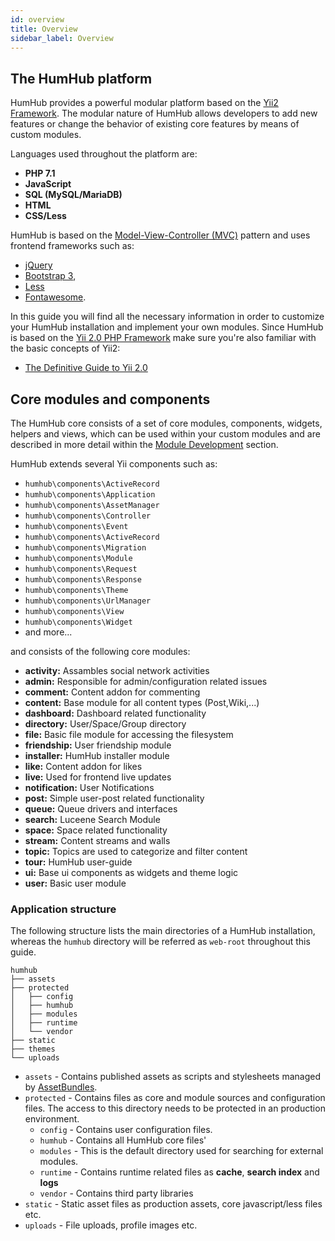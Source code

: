 ```yaml
---
id: overview
title: Overview
sidebar_label: Overview
---
```


## The HumHub platform

HumHub provides a powerful modular platform based on the [Yii2 Framework](http://www.yiiframework.com).
The modular nature of HumHub allows developers to add new features or change the behavior of existing core 
features by means of custom modules.

Languages used throughout the platform are: 

- **PHP 7.1**
- **JavaScript**
- **SQL (MySQL/MariaDB)**
- **HTML**
- **CSS/Less**

HumHub is based on the [Model-View-Controller (MVC)](https://en.wikipedia.org/wiki/Model%E2%80%93view%E2%80%93controller) 
pattern and uses frontend frameworks such as: 

- [jQuery](https://jquery.com/)
- [Bootstrap 3](http://getbootstrap.com/),
- [Less](http://lesscss.org/)
- [Fontawesome](https://fontawesome.com/v4.7.0/).

In this guide you will find all the necessary information in order to customize your HumHub installation and implement your own modules.
Since HumHub is based on the [Yii 2.0 PHP Framework](http://www.yiiframework.com/) make sure you're also familiar with the basic concepts of Yii2:

- [The Definitive Guide to Yii 2.0](http://www.yiiframework.com/doc-2.0/guide-index.html) 

## Core modules and components

The HumHub core consists of a set of core modules, components, widgets, helpers and views, which can be used within your
custom modules and are described in more detail within the [Module Development](modules.md) section.

HumHub extends several Yii components such as:

 - `humhub\components\ActiveRecord`
 - `humhub\components\Application`
 - `humhub\components\AssetManager`
 - `humhub\components\Controller`
 - `humhub\components\Event`
 - `humhub\components\ActiveRecord`
 - `humhub\components\Migration`
 - `humhub\components\Module`
 - `humhub\components\Request`
 - `humhub\components\Response`
 - `humhub\components\Theme`
 - `humhub\components\UrlManager`
 - `humhub\components\View`
 - `humhub\components\Widget`
 - and more...

and consists of the following core modules:

 - **activity:** Assambles social network activities
 - **admin:**  Responsible for admin/configuration related issues
 - **comment:**  Content addon for commenting
 - **content:**  Base module for all content types (Post,Wiki,...) 
 - **dashboard:**  Dashboard related functionality
 - **directory:**  User/Space/Group directory
 - **file:**  Basic file module for accessing the filesystem
 - **friendship:**  User friendship module
 - **installer:**  HumHub installer module
 - **like:**  Content addon for likes
 - **live:**  Used for frontend live updates
 - **notification:**  User Notifications
 - **post:**  Simple user-post related functionality
 - **queue:** Queue drivers and interfaces
 - **search:**  Luceene Search Module
 - **space:**  Space related functionality
 - **stream:**  Content streams and walls
 - **topic:** Topics are used to categorize and filter content
 - **tour:**  HumHub user-guide
 - **ui:** Base ui components as widgets and theme logic
 - **user:**  Basic user module
 
### Application structure
 
The following structure lists the main directories of a HumHub installation, whereas the `humhub` directory will be referred as
 `web-root` throughout this guide.

```
humhub
├── assets
├── protected
│   ├── config
│   ├── humhub
│   ├── modules
│   ├── runtime
│   └── vendor
├── static
├── themes
└── uploads
```

- `assets` - Contains published assets as scripts and stylesheets managed by [AssetBundles](https://www.yiiframework.com/doc/guide/2.0/en/structure-assets#asset-bundles).
- `protected` - Contains files as core and module sources and configuration files. The access to this directory needs to be protected 
in an production environment.
  - `config` - Contains user configuration files.
  - `humhub` - Contains all HumHub core files'
  - `modules` - This is the default directory used for searching for external modules.
  - `runtime` - Contains runtime related files as **cache**, **search index** and **logs**
  - `vendor` - Contains third party libraries
- `static` - Static asset files as production assets, core javascript/less files etc.
- `uploads` - File uploads, profile images etc.